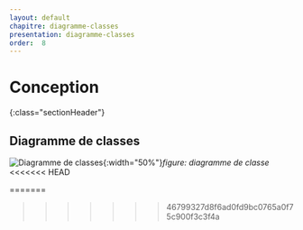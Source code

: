 ```yaml
---
layout: default
chapitre: diagramme-classes
presentation: diagramme-classes
order:  8
---
```

# Conception
{:class="sectionHeader"}

<!-- new slide -->

## Diagramme de classes    
![Diagramme de classes](/lab_crud/Gestion-projets/conception/Diagramme-classe/Images/Diagramme-classe.png){:width="50%"}*figure: diagramme de classe*
<<<<<<< HEAD

=======
>>>>>>> 46799327d8f6ad0fd9bc0765a0f75c900f3c3f4a

<!-- new slide -->

